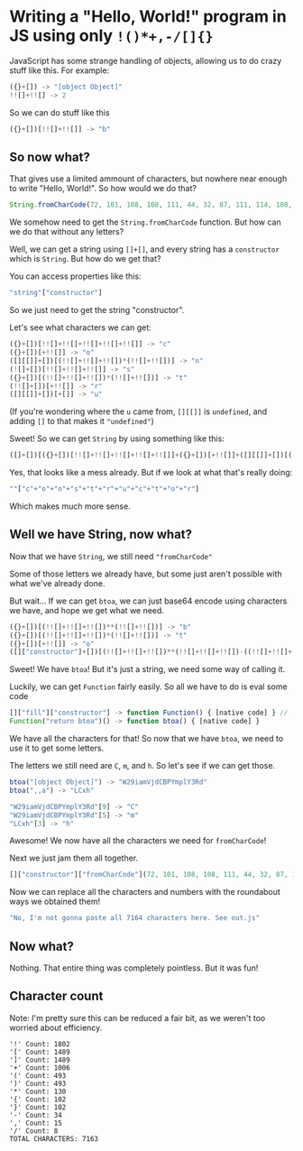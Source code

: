 # Writing a "Hello, World!" program in JS using only `!()*+,-/[]{}`

JavaScript has some strange handling of objects, allowing us to do crazy stuff like this. For example:

```javascript
({}+[]) -> "[object Object]"
!![]+!![] -> 2
```

So we can do stuff like this

```javascript
({}+[])[!![]+!![]] -> "b"
```

## So now what?

That gives use a limited ammount of characters, but nowhere near enough to write "Hello, World!". So how would we do that?

```javascript
String.fromCharCode(72, 101, 108, 108, 111, 44, 32, 87, 111, 114, 108, 100, 33) -> "Hello, World!"
```

We somehow need to get the `String.fromCharCode` function. But how can we do that without any letters?

Well, we can get a string using `[]+[]`, and every string has a `constructor` which is `String`. But how do we get that?

You can access properties like this:

```javascript
"string"["constructor"]
```

So we just need to get the string "constructor".

Let's see what characters we can get:

```javascript
({}+[])[!![]+!![]+!![]+!![]+!![]] -> "c"
({}+[])[+!![]] -> "o"
([][[]]+[])[(!![]+!![]+!![])*(!![]+!![])] -> "n"
(![]+[])[!![]+!![]+!![]] -> "s"
({}+[])[(!![]+!![]+!![])*(!![]+!![])] -> "t"
(!![]+[])[+!![]] -> "r"
([][[]]+[])[+[]] -> "u"
```

(If you're wondering where the `u` came from, `[][[]]` is `undefined`, and adding `[]` to that makes it `"undefined"`)

Sweet! So we can get `String` by using something like this:

```javascript
([]+[])[({}+[])[!![]+!![]+!![]+!![]+!![]]+({}+[])[+!![]]+([][[]]+[])[(!![]+!![]+!![])*(!![]+!![])]+(![]+[])[!![]+!![]+!![]]+({}+[])[(!![]+!![]+!![])*(!![]+!![])]+(!![]+[])[+!![]]+([][[]]+[])[+[]]+({}+[])[!![]+!![]+!![]+!![]+!![]]+({}+[])[(!![]+!![]+!![])*(!![]+!![])]+({}+[])[+!![]]+(!![]+[])[+!![]]]
```

Yes, that looks like a mess already. But if we look at what that's really doing:

```javascript
""["c"+"o"+"n"+"s"+"t"+"r"+"u"+"c"+"t"+"o"+"r"]
```

Which makes much more sense.

## Well we have String, now what?

Now that we have `String`, we still need `"fromCharCode"`

Some of those letters we already have, but some just aren't possible with what we've already done.

But wait... If we can get `btoa`, we can just base64 encode using characters we have, and hope we get what we need.

```javascript
({}+[])[(!![]+!![]+!![])**(!![]+!![])] -> "b"
({}+[])[(!![]+!![]+!![])*(!![]+!![])] -> "t"
({}+[])[+!![]] -> "o"
([]["constructor"]+[])[(!![]+!![]+!![])**(!![]+!![]+!![])-((!![]+!![]+!![])*(!![]+!![]))] -> "a"
```

Sweet! We have `btoa`! But it's just a string, we need some way of calling it.

Luckily, we can get `Function` fairly easily. So all we have to do is eval some code

```javascript
[]["fill"]["constructor"] -> function Function() { [native code] } // `fill` could be any method of `Array`, but `fill` was the easiest.
Function("return btoa")() -> function btoa() { [native code] }
```

We have all the characters for that! So now that we have `btoa`, we need to use it to get some letters.

The letters we still need are `C`, `m`, and `h`. So let's see if we can get those.

```javascript
btoa("[object Object]") -> "W29iamVjdCBPYmplY3Rd"
btoa(",,a") -> "LCxh"

"W29iamVjdCBPYmplY3Rd"[9] -> "C"
"W29iamVjdCBPYmplY3Rd"[5] -> "m"
"LCxh"[3] -> "h"
```

Awesome! We now have all the characters we need for `fromCharCode`!

Next we just jam them all together.

```javascript
[]["constructor"]["fromCharCode"](72, 101, 108, 108, 111, 44, 32, 87, 111, 114, 108, 100, 33) -> "Hello, World!"
```

Now we can replace all the characters and numbers with the roundabout ways we obtained them!

```javascript
"No, I'm not gonna paste all 7164 characters here. See out.js"
```

## Now what?

Nothing. That entire thing was completely pointless. But it was fun!

## Character count

Note: I'm pretty sure this can be reduced a fair bit, as we weren't too worried about efficiency.

```
'!' Count: 1802
'[' Count: 1489
']' Count: 1489
'+' Count: 1006
'(' Count: 493
')' Count: 493
'*' Count: 130
'{' Count: 102
'}' Count: 102
'-' Count: 34
',' Count: 15
'/' Count: 8
TOTAL CHARACTERS: 7163
```
